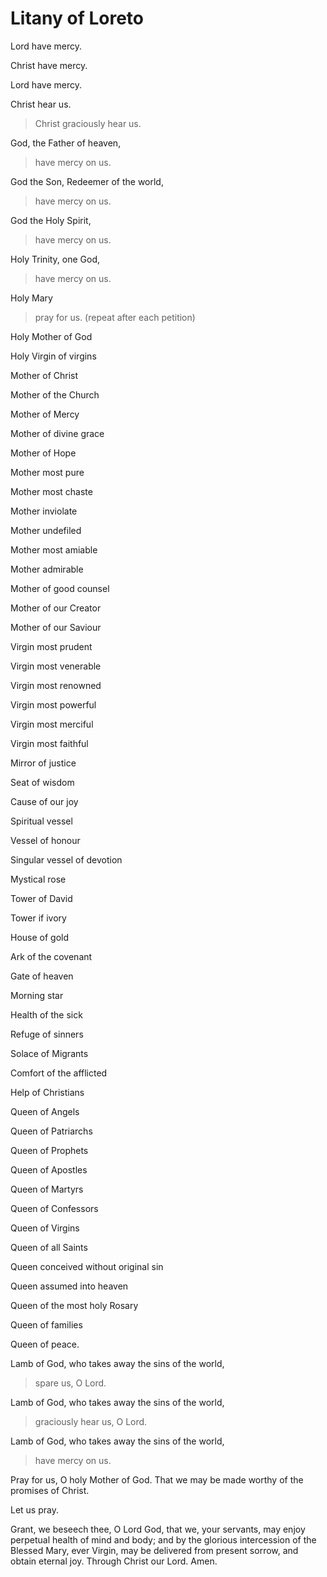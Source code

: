 # Litany of Loreto

Lord have mercy.

Christ have mercy.

Lord have mercy.

Christ hear us. 

> Christ graciously hear us.

God, the Father of heaven, 

> have mercy on us.

God the Son, Redeemer of the world,  

> have mercy on us.

God the Holy Spirit, 

> have mercy on us.

Holy Trinity, one God, 

> have mercy on us.

Holy Mary
> pray for us. (repeat after each petition)

Holy Mother of God

Holy Virgin of virgins

Mother of Christ

Mother of the Church

Mother of Mercy

Mother of divine grace

Mother of Hope

Mother most pure

Mother most chaste

Mother inviolate

Mother undefiled

Mother most amiable

Mother admirable

Mother of good counsel

Mother of our Creator

Mother of our Saviour

Virgin most prudent

Virgin most venerable

Virgin most renowned

Virgin most powerful

Virgin most merciful

Virgin most faithful

Mirror of justice

Seat of wisdom

Cause of our joy

Spiritual vessel

Vessel of honour

Singular vessel of devotion

Mystical rose

Tower of David

Tower if ivory

House of gold

Ark of the covenant

Gate of heaven

Morning star

Health of the sick

Refuge of sinners

Solace of Migrants

Comfort of the afflicted

Help of Christians

Queen of Angels

Queen of Patriarchs

Queen of Prophets

Queen of Apostles

Queen of Martyrs

Queen of Confessors

Queen of Virgins

Queen of all Saints

Queen conceived without original sin

Queen assumed into heaven

Queen of the most holy Rosary

Queen of families

Queen of peace.

Lamb of God, who takes away the sins of the world, 
> spare us, O Lord.

Lamb of God, who takes away the sins of the world, 
> graciously hear us, O Lord.

Lamb of God, who takes away the sins of the world, 
> have mercy on us.


Pray for us, O holy Mother of God. 
That we may be made worthy of the promises of Christ.

Let us pray. 

Grant, we beseech thee, 
O Lord God, 
that we, your servants,
may enjoy perpetual health of mind and body; 
and by the glorious intercession of the Blessed Mary, ever Virgin, 
may be delivered from present sorrow, 
and obtain eternal joy. 
Through Christ our Lord. 
Amen.